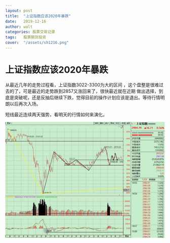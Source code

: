 ```yaml
---
layout: post
title:  "上证指数应该2020年暴跌"
date:   2019-12-16
author: walt
categories: 股票交易记录
tags:	股票期货投资
cover:  "/assets/sh1216.png"
---
```



# 上证指数应该2020年暴跌

从最近几年的走势过程看，上证指数3022-3300为大的区间 ，这个盘整是很难过去的了，可是最近的走势跌到2857又涨回来了，很快最近就在近期
做出选择，到底是突破呢，还是反抽后继续下跌，觉得目前的操作计划应该是退出。等待行情明朗以后再次入场。

短线最近连续两天强势，看明天的行情如何来演化。
<p>
<img    src="/assets/img/sh1216.JPG" alt="上海证券指数">
<p/>
